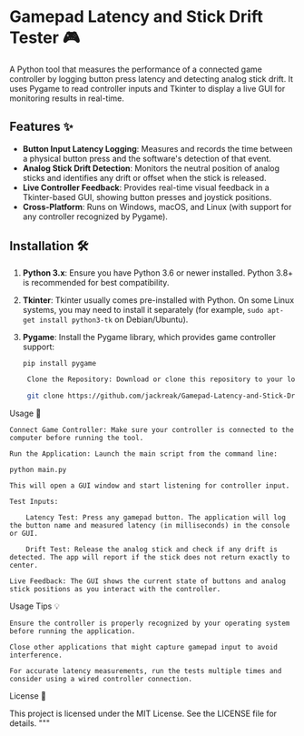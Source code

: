 # Gamepad Latency and Stick Drift Tester 🎮

A Python tool that measures the performance of a connected game controller by logging button press latency and detecting analog stick drift. It uses Pygame to read controller inputs and Tkinter to display a live GUI for monitoring results in real-time.

## Features ✨

- **Button Input Latency Logging**: Measures and records the time between a physical button press and the software's detection of that event.
- **Analog Stick Drift Detection**: Monitors the neutral position of analog sticks and identifies any drift or offset when the stick is released.
- **Live Controller Feedback**: Provides real-time visual feedback in a Tkinter-based GUI, showing button presses and joystick positions.
- **Cross-Platform**: Runs on Windows, macOS, and Linux (with support for any controller recognized by Pygame).

## Installation 🛠️

1. **Python 3.x**: Ensure you have Python 3.6 or newer installed. Python 3.8+ is recommended for best compatibility.
2. **Tkinter**: Tkinter usually comes pre-installed with Python. On some Linux systems, you may need to install it separately (for example, `sudo apt-get install python3-tk` on Debian/Ubuntu).
3. **Pygame**: Install the Pygame library, which provides game controller support:

   ```bash
   pip install pygame

    Clone the Repository: Download or clone this repository to your local machine:

    git clone https://github.com/jackreak/Gamepad-Latency-and-Stick-Drift-Tester.git

Usage 🚀

    Connect Game Controller: Make sure your controller is connected to the computer before running the tool.

    Run the Application: Launch the main script from the command line:

    python main.py

    This will open a GUI window and start listening for controller input.

    Test Inputs:

        Latency Test: Press any gamepad button. The application will log the button name and measured latency (in milliseconds) in the console or GUI.

        Drift Test: Release the analog stick and check if any drift is detected. The app will report if the stick does not return exactly to center.

    Live Feedback: The GUI shows the current state of buttons and analog stick positions as you interact with the controller.


Usage Tips 💡

    Ensure the controller is properly recognized by your operating system before running the application.

    Close other applications that might capture gamepad input to avoid interference.

    For accurate latency measurements, run the tests multiple times and consider using a wired controller connection.

License 📜

This project is licensed under the MIT License. See the LICENSE file for details. """
